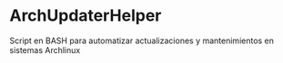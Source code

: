 # ArchUpdaterHelper
Script en BASH para automatizar actualizaciones y mantenimientos en sistemas Archlinux
